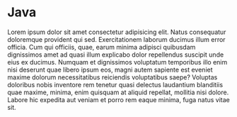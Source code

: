 # Java

Lorem ipsum dolor sit amet consectetur adipisicing elit. Natus consequatur doloremque provident qui sed. Exercitationem laborum ducimus illum error officia. Cum qui officiis, quae, earum minima adipisci quibusdam dignissimos amet ad quasi illum explicabo dolor repellendus suscipit unde eius ex ducimus. Numquam et dignissimos voluptatum temporibus illo enim nisi deserunt quae libero ipsum eos, magni autem sapiente est eveniet maxime dolorum necessitatibus reiciendis voluptatibus saepe? Voluptas doloribus nobis inventore rem tenetur quasi delectus laudantium blanditiis quae maxime, minima, enim quisquam at aliquid repellat, mollitia nisi dolore. Labore hic expedita aut veniam et porro rem eaque minima, fuga natus vitae sit.